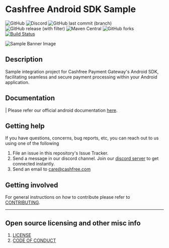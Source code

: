 # Cashfree Android SDK Sample

![GitHub](https://img.shields.io/github/license/cashfree/nextgen-android) ![Discord](https://img.shields.io/discord/931125665669972018?label=discord) ![GitHub last commit (branch)](https://img.shields.io/github/last-commit/cashfree/nextgen-android/master) ![GitHub release (with filter)](https://img.shields.io/github/v/release/cashfree/nextgen-android?label=latest) ![Maven Central](https://img.shields.io/maven-central/v/com.cashfree.pg/api) ![GitHub forks](https://img.shields.io/github/forks/cashfree/nextgen-android) [![Build Status](https://img.shields.io/endpoint.svg?label=build&url=https%3A%2F%2Factions-badge.atrox.dev%2Fcashfree%2Fnextgen-android%2Fbadge%3Fref%3Dmaster&style=flat)](https://actions-badge.atrox.dev/cashfree/nextgen-android/goto?ref=master)

![Sample Banner Image](https://maven.cashfree.com/images/github-header-image.png)

## **Description** 

Sample integration project for Cashfree Payment Gateway's Android SDK, facilitating seamless and secure payment processing within your Android application.


## Documentation

| Please refer our official android documentation [here](https://docs.cashfree.com/docs/android-integration).


## Getting help

If you have questions, concerns, bug reports, etc, you can reach out to us using one of the following 

1. File an issue in this repository's Issue Tracker.
2. Send a message in our discord channel. Join our [discord server](https://discord.gg/znT6X45qDS) to get connected instantly.
3. Send an email to care@cashfree.com

## Getting involved

For general instructions on _how_ to contribute please refer to [CONTRIBUTING](CONTRIBUTING.md).


----

## Open source licensing and other misc info
1. [LICENSE](https://github.com/cashfree/nextgen-android/blob/master/LICENSE.md)
2. [CODE OF CONDUCT](https://github.com/cashfree/nextgen-android/blob/master/CODE_OF_CONDUCT.md)
